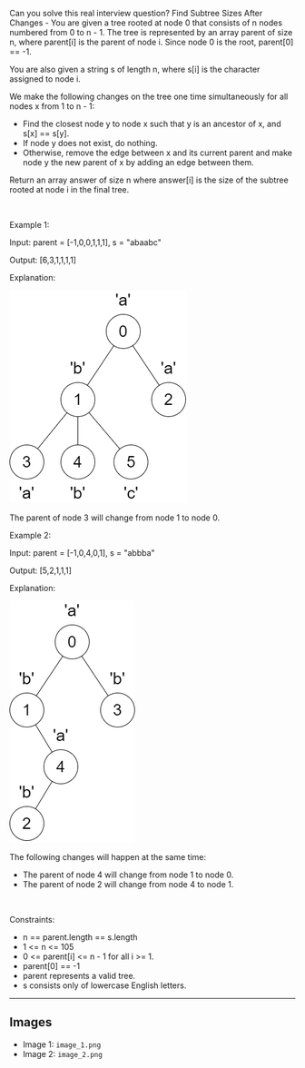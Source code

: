 Can you solve this real interview question? Find Subtree Sizes After Changes - You are given a tree rooted at node 0 that consists of n nodes numbered from 0 to n - 1. The tree is represented by an array parent of size n, where parent[i] is the parent of node i. Since node 0 is the root, parent[0] == -1.

You are also given a string s of length n, where s[i] is the character assigned to node i.

We make the following changes on the tree one time simultaneously for all nodes x from 1 to n - 1:

 * Find the closest node y to node x such that y is an ancestor of x, and s[x] == s[y].
 * If node y does not exist, do nothing.
 * Otherwise, remove the edge between x and its current parent and make node y the new parent of x by adding an edge between them.

Return an array answer of size n where answer[i] is the size of the subtree rooted at node i in the final tree.

 

Example 1:

Input: parent = [-1,0,0,1,1,1], s = "abaabc"

Output: [6,3,1,1,1,1]

Explanation:

![Example 1](./image_1.png)

The parent of node 3 will change from node 1 to node 0.

Example 2:

Input: parent = [-1,0,4,0,1], s = "abbba"

Output: [5,2,1,1,1]

Explanation:

![Example 2](./image_2.png)

The following changes will happen at the same time:

 * The parent of node 4 will change from node 1 to node 0.
 * The parent of node 2 will change from node 4 to node 1.

 

Constraints:

 * n == parent.length == s.length
 * 1 <= n <= 105
 * 0 <= parent[i] <= n - 1 for all i >= 1.
 * parent[0] == -1
 * parent represents a valid tree.
 * s consists only of lowercase English letters.

---

## Images

- Image 1: `image_1.png`
- Image 2: `image_2.png`
